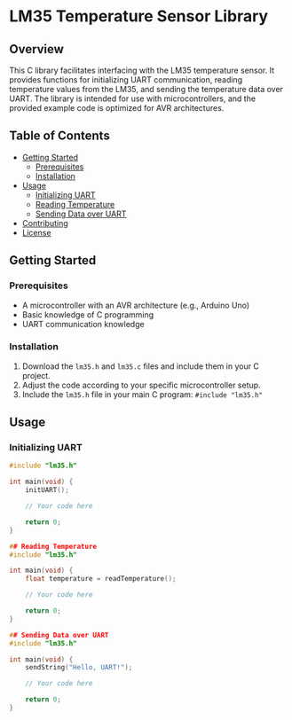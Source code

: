 # LM35 Temperature Sensor Library

## Overview

This C library facilitates interfacing with the LM35 temperature sensor. It provides functions for initializing UART communication, reading temperature values from the LM35, and sending the temperature data over UART. The library is intended for use with microcontrollers, and the provided example code is optimized for AVR architectures.

## Table of Contents

- [Getting Started](#getting-started)
  - [Prerequisites](#prerequisites)
  - [Installation](#installation)
- [Usage](#usage)
  - [Initializing UART](#initializing-uart)
  - [Reading Temperature](#reading-temperature)
  - [Sending Data over UART](#sending-data-over-uart)
- [Contributing](#contributing)
- [License](#license)

## Getting Started

### Prerequisites

- A microcontroller with an AVR architecture (e.g., Arduino Uno)
- Basic knowledge of C programming
- UART communication knowledge

### Installation

1. Download the `lm35.h` and `lm35.c` files and include them in your C project.
2. Adjust the code according to your specific microcontroller setup.
3. Include the `lm35.h` file in your main C program: `#include "lm35.h"`

## Usage

### Initializing UART

```c
#include "lm35.h"

int main(void) {
    initUART();

    // Your code here

    return 0;
}

## Reading Temperature
#include "lm35.h"

int main(void) {
    float temperature = readTemperature();

    // Your code here

    return 0;
}

## Sending Data over UART
#include "lm35.h"

int main(void) {
    sendString("Hello, UART!");

    // Your code here

    return 0;
}
